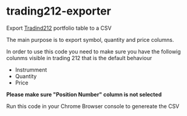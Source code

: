 # trading212-exporter

Export [Tradind212](https://live.trading212.com) portfolio table to a CSV

The main purpose is to export symbol, quantity and price columns.

In order to use this code you need to make sure you have the followig colunms visible in trading 212 that is the default behaviour

  - Instrumment
  - Quantity
  - Price

**Please make sure "Position Number" column is not selected**

Run this code in your Chrome Browser console to genereate the CSV
